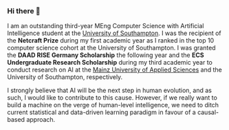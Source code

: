 ### Hi there 👋

I am an outstanding third-year MEng Computer Science with Artificial Intelligence student at the [University of Southampton](https://www.southampton.ac.uk/).
I was the recipient of the **Netcraft Prize** during my first academic year as I ranked in the
top 10 computer science cohort at the University of Southampton. I was granted the **DAAD RISE Germany
Scholarship** the following year and the **ECS Undergraduate Research Scholarship** during my third
academic year to conduct research on AI at the [Mainz University of Applied Sciences](https://www.hs-mainz.de/) and the University
of Southampton, respectively. 

I strongly believe that AI will be the next step in human evolution, and as
such, I would like to contribute to this cause. However, if we really want to build a machine on the verge
of human-level intelligence, we need to ditch current statistical and data-driven learning paradigm in
favour of a causal-based approach.
